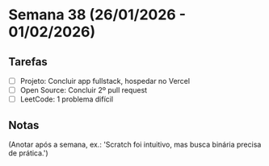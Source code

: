 # Semana 38 (26/01/2026 - 01/02/2026)

## Tarefas
- [ ] Projeto: Concluir app fullstack, hospedar no Vercel
- [ ] Open Source: Concluir 2º pull request
- [ ] LeetCode: 1 problema difícil

## Notas
(Anotar após a semana, ex.: 'Scratch foi intuitivo, mas busca binária precisa de prática.')